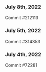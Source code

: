 ### July 8th, 2022

Commit #212113

### July 5th, 2022

Commit #314353


### July 4th, 2022

Commit #72281
